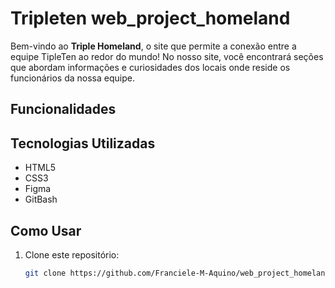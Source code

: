 # Tripleten web_project_homeland

Bem-vindo ao **Triple Homeland**, o site que permite a conexão entre a equipe TipleTen ao redor do mundo! No nosso site, você encontrará seções que abordam informações e curiosidades dos locais onde reside os funcionários da nossa equipe.

## Funcionalidades

## Tecnologias Utilizadas

- HTML5
- CSS3
- Figma
- GitBash

## Como Usar

1. Clone este repositório:
   ```bash
   git clone https://github.com/Franciele-M-Aquino/web_project_homeland
   ```
